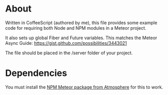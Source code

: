 About
=====

Written in CoffeeScript (authored by me), this file provides some example code for requiring both Node and NPM modules in a Meteor project.

It also sets up global Fiber and Future variables. This matches the Meteor Async Guide:
https://gist.github.com/possibilities/3443021

The file should be placed in the /server folder of your project.

Dependencies
============

You must install the [NPM Meteor package from Atmosphere](https://atmosphere.meteor.com/package/npm) for this to work.
